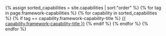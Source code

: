 {% assign sorted_capabilities = site.capabilities | sort:"order" %}
{% for tag in page.framework-capabilities %}
{% for capability in sorted_capabilities %}
{% if tag == capability.framework-capability-title %}
<a href="{{ capability.url }}">{{ capability.framework-capability-title }}</a>
{% endif %}
{% endfor %}
{% endfor %}